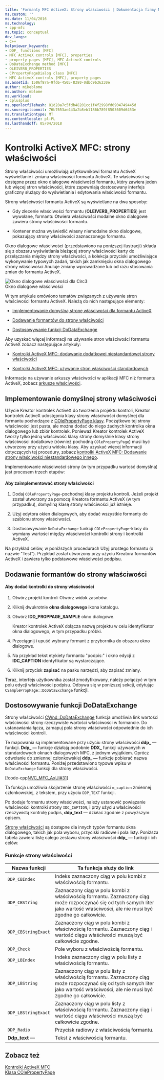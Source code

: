 ```yaml
---
title: 'Formanty MFC ActiveX: Strony właściwości | Dokumentacja firmy Microsoft'
ms.custom: ''
ms.date: 11/04/2016
ms.technology:
- cpp-mfc
ms.topic: conceptual
dev_langs:
- C++
helpviewer_keywords:
- DDP_ functions [MFC]
- MFC ActiveX controls [MFC], properties
- property pages [MFC], MFC ActiveX controls
- DoDataExchange method [MFC]
- OLEIVERB_PROPERTIES
- CPropertyPageDialog class [MFC]
- MFC ActiveX controls [MFC], property pages
ms.assetid: 1506f87a-9fd6-4505-8380-0dbc9636230e
author: mikeblome
ms.author: mblome
ms.workload:
- cplusplus
ms.openlocfilehash: 81d28a7c5fdb48201cc1f4f2998fd0904749445d
ms.sourcegitcommit: 76b7653ae443a2b8eb1186b789f8503609d6453e
ms.translationtype: MT
ms.contentlocale: pl-PL
ms.lasthandoff: 05/04/2018
---
```

# <a name="mfc-activex-controls-property-pages"></a>Kontrolki ActiveX MFC: strony właściwości
Strony właściwości umożliwiają użytkownikowi formantu ActiveX wyświetlanie i zmiana właściwości formantu ActiveX. Te właściwości są dostępne przez okno dialogowe właściwości formantu, który zawiera jeden lub więcej stron właściwości, które zapewniają dostosowany interfejs graficzny służący do wyświetlania i edytowania właściwości formantu.  
  
 Strony właściwości formantu ActiveX są wyświetlane na dwa sposoby:  
  
-   Gdy zlecenie właściwości formantu (**OLEIVERB_PROPERTIES**) jest wywołane, formantu Otwiera właściwości modalne okno dialogowe zawiera strony właściwości formantu.  
  
-   Kontener można wyświetlić własny niemodalne okno dialogowe, pokazujący strony właściwości zaznaczonego formantu.  
  
 Okno dialogowe właściwości (przedstawiono na poniższej ilustracji) składa się z obszaru wyświetlania bieżącej strony właściwości karty do przełączania między strony właściwości, a kolekcja przyciski umożliwiające wykonywanie typowych zadań, takich jak zamknięciu okna dialogowego strony właściwości Anuluje zmiany wprowadzone lub od razu stosowania zmian do formantu ActiveX.  
  
 ![Okno dialogowe właściwości dla Circ3](../mfc/media/vc373i1.gif "vc373i1")  
Okno dialogowe właściwości  
  
 W tym artykule omówiono tematów związanych z używanie stron właściwości formantu ActiveX. Należą do nich następujące elementy:  
  
-   [Implementowanie domyślną stronę właściwości dla formantu ActiveX](#_core_implementing_the_default_property_page)  
  
-   [Dodawanie formantów do strony właściwości](#_core_adding_controls_to_a_property_page)  
  
-   [Dostosowywanie funkcji DoDataExchange](#_core_customizing_the_dodataexchange_function)  
  
 Aby uzyskać więcej informacji na używanie stron właściwości formantu ActiveX zobacz następujące artykuły:  
  
-   [Kontrolki ActiveX MFC: dodawanie dodatkowej niestandardowej strony właściwości](../mfc/mfc-activex-controls-adding-another-custom-property-page.md)  
  
-   [Kontrolki ActiveX MFC: używanie stron właściwości standardowych](../mfc/mfc-activex-controls-using-stock-property-pages.md)  
  
 Informacje na używanie arkuszy właściwości w aplikacji MFC niż formantu ActiveX, zobacz [arkusze właściwości](../mfc/property-sheets-mfc.md).  
  
##  <a name="_core_implementing_the_default_property_page"></a> Implementowanie domyślnej strony właściwości  
 Użycie Kreator kontrolek ActiveX do tworzenia projektu kontroli, Kreator kontrolek ActiveX udostępnia klasy strony właściwości domyślnej dla formantu pochodzące z [COlePropertyPage klasy](../mfc/reference/colepropertypage-class.md). Początkowo tej strony właściwości jest pusta, ale można dodać do niego żadnych kontrolka okna dialogowego lub zbiór kontrolek. Ponieważ Kreator kontrolek ActiveX tworzy tylko jedną właściwość klasy strony domyślnie klasy strony właściwości dodatkowe (również pochodną `COlePropertyPage`) musi być utworzony przy użyciu widoku klasy. Aby uzyskać więcej informacji dotyczących tej procedury, zobacz [kontrolki ActiveX MFC: Dodawanie strony właściwości niestandardowego innego](../mfc/mfc-activex-controls-adding-another-custom-property-page.md).  
  
 Implementowanie właściwości strony (w tym przypadku wartość domyślna) jest procesem trzech etapów:  
  
#### <a name="to-implement-a-property-page"></a>Aby zaimplementować strony właściwości  
  
1.  Dodaj `COlePropertyPage`-pochodnej klasy projektu kontroli. Jeżeli projekt został utworzony za pomocą Kreatora formantu ActiveX (w tym przypadku), domyślną klasę strony właściwości już istnieje.  
  
2.  Użyj edytora okien dialogowych, aby dodać wszystkie formanty do szablonu strony właściwości.  
  
3.  Dostosowywanie `DoDataExchange` funkcji `COlePropertyPage`-klasy do wymiany wartości między właściwości kontrolki strony i kontrolki ActiveX.  
  
 Na przykład celów, w poniższych procedurach Użyj prostego formantu (o nazwie "Test"). Przykład został utworzony przy użyciu Kreatora formantów ActiveX i zawiera tylko podstawowe właściwości podpisu.  
  
##  <a name="_core_adding_controls_to_a_property_page"></a> Dodawanie formantów do strony właściwości  
  
#### <a name="to-add-controls-to-a-property-page"></a>Aby dodać kontrolki do strony właściwości  
  
1.  Otwórz projekt kontroli Otwórz widok zasobów.  
  
2.  Kliknij dwukrotnie **okna dialogowego** ikona katalogu.  
  
3.  Otwórz **IDD_PROPPAGE_SAMPLE** okno dialogowe.  
  
     Kreator kontrolek ActiveX dołącza nazwę projektu w celu identyfikator okna dialogowego, w tym przypadku próbki.  
  
4.  Przeciągnij i upuść wybrany formant z przybornika do obszaru okno dialogowe.  
  
5.  Na przykład tekst etykiety formantu "podpis:" i okno edycji z **IDC_CAPTION** identyfikator są wystarczające.  
  
6.  Kliknij przycisk **zapisać** na pasku narzędzi, aby zapisać zmiany.  
  
 Teraz, interfejs użytkownika został zmodyfikowany, należy połączyć w tym polu edycji właściwości podpisu. Odbywa się w poniższej sekcji, edytując `CSamplePropPage::DoDataExchange` funkcji.  
  
##  <a name="_core_customizing_the_dodataexchange_function"></a> Dostosowywanie funkcji DoDataExchange  
 Strony właściwości [CWnd::DoDataExchange](../mfc/reference/cwnd-class.md#dodataexchange) funkcja umożliwia link wartości właściwości strony rzeczywiste wartości właściwości w formancie. Do ustanawiania łącza, zamapuj pola strony właściwości odpowiednie do ich właściwości kontroli.  
  
 Te mapowania są implementowane przy użyciu strony właściwości **ddp_ —** funkcji. **Ddp_ —** funkcje działają podobnie **DDX_** funkcji używanych w standardowych oknach dialogowych MFC, z jednym wyjątkiem. Oprócz odwołanie do zmiennej członkowskiej **ddp_ —** funkcje pobierać nazwa właściwości formantu. Poniżej przedstawiono typowe wpisu w `DoDataExchange` funkcji dla strony właściwości.  
  
 [!code-cpp[NVC_MFC_AxUI#31](../mfc/codesnippet/cpp/mfc-activex-controls-property-pages_1.cpp)]  
  
 Ta funkcja umożliwia skojarzenie stronę właściwości `m_caption` zmiennej członkowskiej, z tekstem, przy użyciu `DDP_TEXT` funkcji.  
  
 Po dodaje formantu strony właściwości, należy ustanowić powiązanie właściwości kontrolki strony `IDC_CAPTION`, i przy użyciu właściwości rzeczywistą kontrolę podpis, **ddp_text —** działać zgodnie z powyższym opisem.  
  
 [Strony właściwości](../mfc/reference/property-pages-mfc.md) są dostępne dla innych typów formantu okna dialogowego, takich jak pola wyboru, przyciski radiowe i pola listy. Poniższa tabela zawiera listę całego zestawu strony właściwości **ddp_ —** funkcji i ich celów:  
  
### <a name="property-page-functions"></a>Funkcje strony właściwości  
  
|Nazwa funkcji|Ta funkcja służy do link|  
|-------------------|-------------------------------|  
|`DDP_CBIndex`|Indeks zaznaczony ciąg w polu kombi z właściwością formantu.|  
|`DDP_CBString`|Zaznaczony ciąg w polu kombi z właściwością formantu. Zaznaczony ciąg może rozpoczynać się od tych samych liter jako wartość właściwości, ale nie musi być zgodne go całkowicie.|  
|`DDP_CBStringExact`|Zaznaczony ciąg w polu kombi z właściwością formantu. Zaznaczony ciąg i wartość ciągu właściwości muszą być całkowicie zgodne.|  
|`DDP_Check`|Pole wyboru z właściwością formantu.|  
|`DDP_LBIndex`|Indeks zaznaczony ciąg w polu listy z właściwością formantu.|  
|`DDP_LBString`|Zaznaczony ciąg w polu listy z właściwością formantu. Zaznaczony ciąg może rozpoczynać się od tych samych liter jako wartość właściwości, ale nie musi być zgodne go całkowicie.|  
|`DDP_LBStringExact`|Zaznaczony ciąg w polu listy z właściwością formantu. Zaznaczony ciąg i wartość ciągu właściwości muszą być całkowicie zgodne.|  
|`DDP_Radio`|Przycisk radiowy z właściwością formantu.|  
|**Ddp_text —**|Tekst z właściwością formantu.|  
  
## <a name="see-also"></a>Zobacz też  
 [Kontrolki ActiveX MFC](../mfc/mfc-activex-controls.md)   
 [Klasa COlePropertyPage](../mfc/reference/colepropertypage-class.md)
